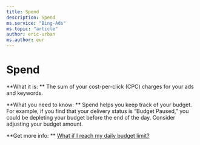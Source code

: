 ```yaml
---
title: Spend
description: Spend
ms.service: "Bing-Ads"
ms.topic: "article"
author: eric-urban
ms.author: eur
---
```


# Spend

**What it is: **    The sum of your cost-per-click (CPC) charges for your ads and keywords.

**What you need to know: **       Spend helps you keep track of your budget. For example, if you find that your delivery status is “Budget Paused,”        you could be depleting your budget before the end of the day. Consider adjusting your budget amount.

**Get more info: **    [What if I reach my daily budget limit?](../hlp_BA_CONC_BudgetLimit.md)


